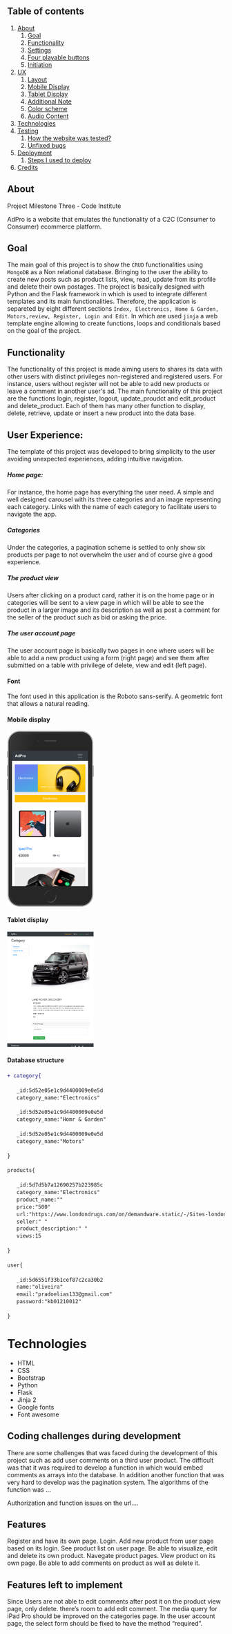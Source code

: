 ## Table of contents
<!--ts-->

1. [About](#about)
   1. [Goal](#Goal)
   2. [Functionality](#Functionality)
   3. [Settings](#Settings)
   4. [Four playable buttons](#Four-playable-buttons)
   5. [Initiation](#Initiation)
2. [UX](#UX)
   1. [Layout](#Layout)
   2. [Mobile Display](#Mobile-Display)
   3. [Tablet Display](#Tablet-Display)
   4. [Additional Note](#Additional-Note)
   5. [Color scheme](#Color-scheme)
   6. [Audio Content](#Audio-Content)
3. [Technologies](#Technologies)
4. [Testing](#Testing)
   1. [How the website was tested?](#How-the-website-was-tested)
   2. [Unfixed bugs](#Unfixed-bugs)
5. [Deployment](#Deployment)
   1. [Steps I used to deploy](#Steps-I-used-to-deploy)
6. [Credits](#Credits)
 <!--te-->

## About 

Project Milestone Three - Code Institute

AdPro is a website that emulates the functionality of a C2C (Consumer to Consumer) ecommerce platform. 

## Goal 

The main goal of this project is to show the ```CRUD``` functionalities using ```MongoDB``` as a Non relational database. 
Bringing to the user the ability to create new posts such as product lists, view, read, update from its profile and delete their own postages.
The project is basically designed with Python and the Flask framework in which is used to integrate different templates and its main functionalities. 
Therefore, the application is separeted by eight different sections ```Index, Electronics, Home & Garden, Motors,review, Register, Login and Edit```. In which are used ```jinja```
a web template engine allowing to create functions, loops and conditionals based on the goal of the project. 

## Functionality

The functionality of this project is made aiming users to shares its data with other users with distinct privileges non-registered and registered users. For instance, users without register will not be able to add new products or leave a comment in another user's ad. The main functionality of this project are the functions login, register, logout, update_proudct and edit_product and delete_product. Each of them has many other function to display, delete, retrieve, update or insert a new product into the data base.

## User Experience:

The template of this project was developed to bring simplicity to the user avoiding unexpected experiences, adding intuitive navigation. 

##### Home page:
For instance, the home page has everything the user need. A simple and well designed carousel with its three categories and an image representing each category. Links with the name of each category to facilitate users to navigate the app.

##### Categories

Under the categories, a pagination scheme is settled to only show six products per page to not overwhelm the user and of course give a good experience. 

##### The product view 
 
Users after clicking on a product card, rather it is on the home page or in categories will be sent to a view page in which will be able to see the product in a larger image and its description as well as post a comment for the seller of the product such as bid or asking the price. 

##### The user account page

The user account page is basically two pages in one where users will be able to add a new product using a form (right page) and see them after submitted on a table with privilege of delete, view and edit (left page).

#### Font 

The font used in this application is the Roboto sans-serify. A geometric font that allows a natural reading.

#### Mobile display

<img src="/static/images/mobile.png" width="200"> 

#### Tablet display

<img src="/static/images/ipad.png" width="200"> 

#### Database structure 

``` diff 
+ category{

   _id:5d52e05e1c9d4400009e0e5d
   category_name:"Electronics"
   
   _id:5d52e05e1c9d4400009e0e5d
   category_name:"Homr & Garden"
   
   _id:5d52e05e1c9d4400009e0e5d
   category_name:"Motors"

}

products{

   _id:5d7d5b7a12690257b223985c
   category_name:"Electronics"
   product_name:""
   price:"500"
   url:"https://www.londondrugs.com/on/demandware.static/-/Sites-londondrugs-m..."
   seller:" "
   product_description:" "
   views:15

}

user{

   _id:5d6551f33b1cef87c2ca30b2
   name:"oliveira"
   email:"pradoelias133@gmail.com"
   password:"kb01210012"

}
```

# Technologies 

- HTML
- CSS
- Bootstrap 
- Python
- Flask
- Jinja 2
- Google fonts 
- Font awesome

## Coding challenges during development 

There are some challenges that was faced during the development of this project such as add user comments on a third user product. The difficult was that it was required to develop a function in which would embed comments as arrays into the database. 
In addition another function that was very hard to develop was the pagination system. The algorithms of the function was ...

Authorization and function issues on the url….

## Features

Register and have its own page.
Login.
Add new product from user page based on its login.
See product list on user page.
Be able to visualize, edit and delete its own product.
Navegate product pages. 
View product on its own page.
Be able to add comments on product as well as delete it.

## Features left to implement

Since Users are not able to edit comments after post it on the product view page, only delete. there’s room to add edit comment.
The media query for iPad Pro should be improved on the categories page.
In the user account page, the select form should be fixed to have the method “required”.
